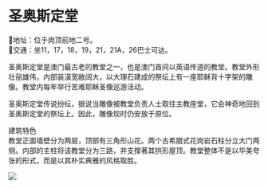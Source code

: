 # 圣奥斯定堂  
📍地址：位于岗顶前地二号。  
🚌交通：坐11，17，18，19，21，21A，26巴士可达。  

圣奥斯定堂是澳门最古老的教堂之一，也是澳门首间以英语传道的教堂。教堂外形壮丽雄伟，内部装潢宽敞阔大，以大理石建成的祭坛上有一座耶稣背十字架的雕像。教堂内每年举行苦难耶稣圣像巡游活动。  

圣奥斯定堂传说纷纭，据说当雕像被教堂负责人士取往主教座堂，它会神奇地回到圣奥斯定堂的祭坛上。因此，雕像现时仍安放于原位。  

建筑特色  
教堂正面墙壁分为两层，顶部有三角形山花。两个古希腊式花岗岩石柱分立大门两侧。内部的主柱将该教堂分为三路，并支撑著其拱形屋顶。教堂整体不是以华美夸张的形式，而是以其朴实典雅的风格取胜。  

![](https://raw.gitmirror.com/szqq0512/Pic/main/img/202201212154967.png)  